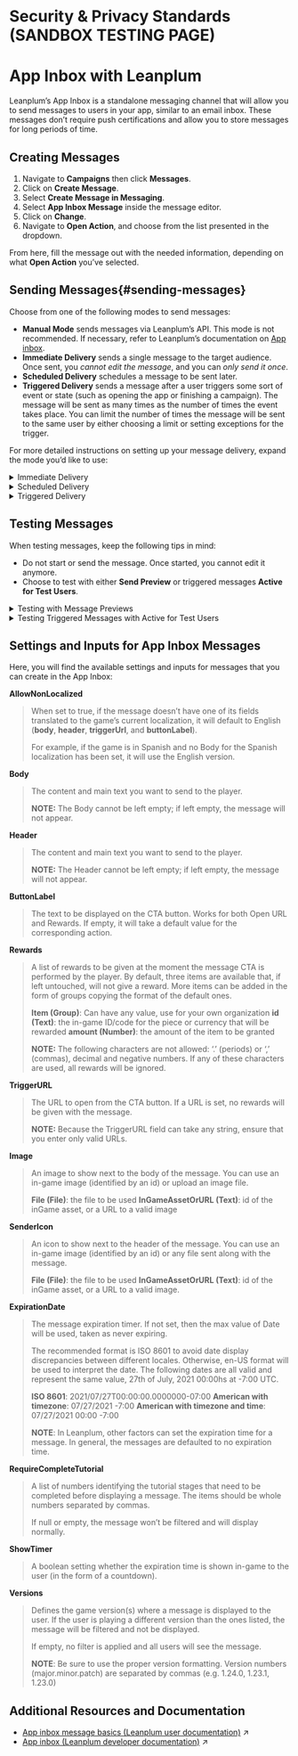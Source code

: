 # Security & Privacy Standards (SANDBOX TESTING PAGE)

# App Inbox with Leanplum

Leanplum’s App Inbox is a standalone messaging channel that will allow you to send messages to users in your app, similar to an email inbox. These messages don’t require push certifications and allow you to store messages for long periods of time.

## Creating Messages 

1. Navigate to **Campaigns** then click **Messages**.
2. Click on **Create Message**.
3. Select **Create Message in Messaging**.
4. Select **App Inbox Message** inside the message editor.
5. Click on **Change**.
6. Navigate to **Open Action**, and choose from the list presented in the dropdown.

From here, fill the message out with the needed information, depending on what **Open Action** you’ve selected.

## Sending Messages{#sending-messages}

Choose from one of the following modes to send messages:

* **Manual Mode** sends messages via Leanplum’s API. This mode is not recommended. If necessary, refer to Leanplum’s documentation on [App inbox](https://docs.leanplum.com/reference/app-inbox).
* **Immediate Delivery** sends a single message to the target audience. Once sent, you _cannot edit the message_, and you can _only send it once_.
* **Scheduled Delivery** schedules a message to be sent later.
* **Triggered Delivery** sends a message after a user triggers some sort of event or state (such as opening the app or finishing a campaign). The message will be sent as many times as the number of times the event takes place. You can limit the number of times the message will be sent to the same user by either choosing a limit or setting exceptions for the trigger.

For more detailed instructions on setting up your message delivery, expand the mode you’d like to use:

<details>
    <summary>Immediate Delivery</summary>
1. Set the delivery type to **Immediate**. You can find the delivery options near the bottom of the page.
2. Click **Send Now** at the top of the window when you are done constructing your message.
</details>

<details>
    <summary>Scheduled Delivery</summary>
1. Select the delivery type **Scheduled**. You can find the delivery options near the bottom of the page.
2. Enter the **date** you would like the message to be sent.
3. Select the time zone you would like to target and enter the time. You can also choose **optimal time** to let Leanplum decide at which time the user is more likely to be playing the game.

When you need to make a change to an existing message, you can unschedule the message as long as it hasn’t been sent. Look for the **Unschedule** button at the top of the page. Once unscheduled, edit your message and then re-schedule.
</details>

<details>
    <summary>Triggered Delivery</summary>
:::info
 
Leanplum includes many trigger options called “Display Event Options”, which you can find at Display Event Options (Leanplum documentation). These include triggers like opening or closing the app, or changing geographical regions.

:::

1. Select the delivery type **Scheduled**. You can find the delivery options near the bottom of the page.
2. Choose the **trigger** you want to listen for.
3. Set a **delay**, which sets how much time should pass before sending the message. For immediate sending, choose 0 seconds.
4. Choose to set **exclusions** and a **limit** as conditions for sending the message.
5. Click **Start** to enable this message once you have finished constructing your message. From that point onward any user that triggers the chosen event and isn’t _excluded_ and hasn’t reached the _limit_ will receive the message.

**Triggering a message for a Game Event**

Many times, you will need to send a message when a user starts or finishes an event in your game. For this type of action, select and customize the **User Triggers Event** option. Choose the event from a list of already registered events, or write the event manually. If you manually write an event, ensure that the name you write is the same as the event name being sent from the app.

1. From the list of triggers, select **User triggers** event.
2. Select a registered event or enter a new one.
3. Press **Enter** once you’ve selected your registered event.
4. The conditions for the event will be added to the message. You can keep adding as many as you need by clicking on the **OR** button. If any of them are called, the message will be sent.
</details>


## Testing Messages 

When testing messages, keep the following tips in mind:

* Do not start or send the message. Once started, you cannot edit it anymore.
* Choose to test with either **Send Preview** or triggered messages **Active for Test Users**.

<details>
    <summary>Testing with Message Previews</summary>
If you are constructing a message, you can choose to send a preview to your test devices.

:::warning

Message previews will be sent to **all** users under the target audience. If you don’t want to spam your fellow developers, create an audience with only the devices where you will be testing the message.

:::

To send a preview, click on **Send Previe**w. Your device should already be registered as a test device and be listed under the target audience for the message if one is selected.
</details>


<details>
    <summary>Testing Triggered Messages with Active for Test Users</summary>
To test messages that are sent after a user triggers some sort of event or state, set up the message as described in [Sending Messages](#sending-messages). _Do not start the message._

Next, check the box for **Active for test devices**. As long as this option is set, all players using a dev version of the game will receive the message when they trigger the event (and only when they trigger it).
</details>

## Settings and Inputs for App Inbox Messages 
Here, you will find the available settings and inputs for messages that you can create in the App Inbox:

**AllowNonLocalized**

> When set to true, if the message doesn’t have one of its fields translated to the game’s current localization, it will default to English (**body**, **header**, **triggerUrl**, and **buttonLabel**). 
> 
> For example, if the game is in Spanish and no Body for the Spanish localization has been set, it will use the English version.

**Body**

> The content and main text you want to send to the player. 
> 
> **NOTE:** The Body cannot be left empty; if left empty, the message will not appear.

**Header**

> The content and main text you want to send to the player.
> 
> **NOTE:** The Header cannot be left empty; if left empty, the message will not appear.

**ButtonLabel**

> The text to be displayed on the CTA button. Works for both Open URL and Rewards. If empty, it will take a default value for the corresponding action.

**Rewards**

> A list of rewards to be given at the moment the message CTA is performed by the player. By default, three items are available that, if left untouched, will not give a reward. More items can be added in the form of groups copying the format of the default ones.
> 
> **Item (Group)**: Can have any value, use for your own organization
> **id (Text)**: the in-game ID/code for the piece or currency that will be rewarded
> **amount (Number)**: the amount of the item to be granted
> 
> **NOTE:** The following characters are not allowed: ‘.’ (periods) or ‘,’ (commas), decimal and negative numbers. If any of these characters are used, all rewards will be ignored.

**TriggerURL**

> The URL to open from the CTA button. If a URL is set, no rewards will be given with the message.
> 
> **NOTE:** Because the TriggerURL field can take any string, ensure that you enter only valid URLs.

**Image**

> An image to show next to the body of the message. You can use an in-game image (identified by an id) or upload an image file.
> 
> **File (File)**: the file to be used
> **InGameAssetOrURL (Text)**: id of the inGame asset, or a URL to a valid image

**SenderIcon**

> An icon to show next to the header of the message. You can use an in-game image (identified by an id) or any file sent along with the message.
> 
> **File (File)**: the file to be used
> **InGameAssetOrURL (Text)**: id of the inGame asset, or a URL to a valid image.

**ExpirationDate**

> The message expiration timer. If not set, then the max value of Date will be used, taken as never expiring. 
> 
> The recommended format is ISO 8601 to avoid date display discrepancies between different locales. Otherwise, en-US format will be used to interpret the date. The following dates are all valid and represent the same value, 27th of July, 2021 00:00hs at -7:00 UTC.
> 
> **ISO 8601**: 2021/07/27T00:00:00.0000000-07:00
> **American with timezone**: 07/27/2021 -7:00
> **American with timezone and time**: 07/27/2021 00:00 -7:00
> 
> **NOTE**: In Leanplum, other factors can set the expiration time for a message. In general, the messages are defaulted to no expiration time.

**RequireCompleteTutorial**

> A list of numbers identifying the tutorial stages that need to be completed before displaying a message. The items should be whole numbers separated by commas.
>
> If null or empty, the message won’t be filtered and will display normally. 

**ShowTimer**

> A boolean setting whether the expiration time is shown in-game to the user (in the form of a countdown).
 
**Versions**

> Defines the game version(s) where a message is displayed to the user. If the user is playing a different version than the ones listed, the message will be filtered and not be displayed.
> 
> If empty, no filter is applied and all users will see the message.
> 
> **NOTE**: Be sure to use the proper version formatting. Version numbers (major.minor.patch) are separated by commas (e.g. 1.24.0, 1.23.1, 1.23.0)

## Additional Resources and Documentation 
- [App inbox message basics (Leanplum user documentation)](https://docs.leanplum.com/docs/app-inbox-messages) :arrow_upper_right:
- [App inbox (Leanplum developer documentation)](https://docs.leanplum.com/reference/app-inbox) :arrow_upper_right:
